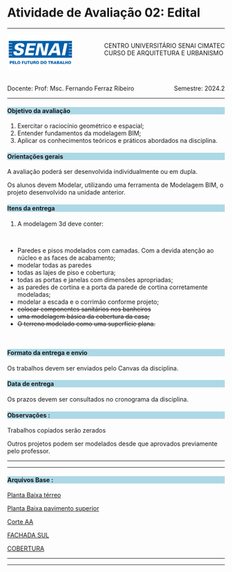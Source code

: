 # Atividade de Avaliação 02: Edital 

-----

<div style= "align: top;">

<span style="float: left;">
<img src="../../../figs_gerais/senai_logo.png" width="150">

</span>
<span style="float: right;"><br>
CENTRO UNIVERSITÁRIO SENAI CIMATEC <br>
CURSO DE ARQUITETURA E URBANISMO

</span>


</div>

<br><br><br><br><br><br>

<div>
    <span style="float: left;">Docente: Prof: Msc. Fernando Ferraz Ribeiro</span>
    <span style="float: right;">Semestre: 2024.2</span>
</div>

<br>

---

<h4 style="background:lightblue">

Objetivo da avaliação

</h4>

1. Exercitar o raciocínio geométrico e espacial;
2. Entender fundamentos da modelagem BIM;
3. Aplicar os conhecimentos teóricos e práticos abordados na disciplina.

<h4 style="background:lightblue">
Orientações gerais

</h4>

A avaliação poderá ser desenvolvida individualmente ou em dupla.

Os alunos devem Modelar, utilizando uma ferramenta de Modelagem BIM, o projeto desenvolvido na unidade anterior.

<h4 style="background:lightblue">
Itens da entrega

</h4>

1. A modelagem 3d deve conter:
<br>

   - Paredes e pisos modelados com camadas. Com a devida atenção ao núcleo e as faces de acabamento;
   - modelar todas as paredes
   - todas as lajes de piso e cobertura;
   - todas as portas e janelas com dimensões apropriadas;
   - as paredes de cortina e a porta da parede de cortina corretamente modeladas;
   - modelar a escada e o corrimão conforme projeto;
   - <s>colocar componentes sanitários nos banheiros</s>
   - <s>uma modelagem básica da cobertura da casa;</s>
   - <s>O terreno modelado como uma superfície plana.</s>
   
<br>

<h4 style="background:lightblue"> Formato da entrega e envio</h4>

 Os trabalhos devem ser enviados pelo Canvas da disciplina.

<h4 style="background:lightblue"> Data de entrega</h4>

Os prazos devem ser consultados no cronograma da disciplina.


<h4 style="background:lightblue">Observações :</h4>

Trabalhos copiados serão zerados


Outros projetos podem ser modelados desde que aprovados previamente pelo professor.

----------------------------

----------------------------

<h4 style="background:lightblue">Arquivos Base :</h4>

[Planta Baixa térreo](https://github.com/255ribeiro/Turmas_FFR/raw/master/2024.2/CIMATEC/Represetacao_digital_da_construcao/REP_DIG_CONS/CASA_2024_2-pav_terreo.pdf)


[Planta Baixa pavimento superior](https://github.com/255ribeiro/Turmas_FFR/raw/master/2024.2/CIMATEC/Represetacao_digital_da_construcao/REP_DIG_CONS/CASA_2024_2-pav_sup.pdf)

[Corte AA](https://github.com/255ribeiro/Turmas_FFR/raw/master/2024.2/CIMATEC/Represetacao_digital_da_construcao/REP_DIG_CONS/CASA_2024_2-corteaa.pdf)


[FACHADA SUL](https://github.com/255ribeiro/Turmas_FFR/raw/master/2024.2/CIMATEC/Represetacao_digital_da_construcao/REP_DIG_CONS/CASA_2024_2-fch_sul.pdf)


[COBERTURA](https://github.com/255ribeiro/Turmas_FFR/raw/master/2024.2/CIMATEC/Represetacao_digital_da_construcao/REP_DIG_CONS/CASA_2024_2-cobertura.pdf)


---------------------------------

----------------------------------





